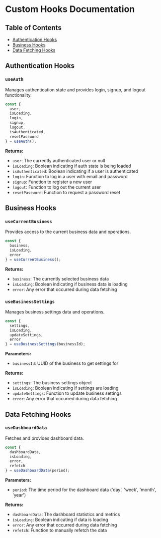 
# Custom Hooks Documentation

## Table of Contents
- [Authentication Hooks](#authentication-hooks)
- [Business Hooks](#business-hooks)
- [Data Fetching Hooks](#data-fetching-hooks)

## Authentication Hooks

### `useAuth`
Manages authentication state and provides login, signup, and logout functionality.

```typescript
const { 
  user, 
  isLoading, 
  login, 
  signup, 
  logout, 
  isAuthenticated,
  resetPassword
} = useAuth();
```

**Returns:**
- `user`: The currently authenticated user or null
- `isLoading`: Boolean indicating if auth state is being loaded
- `isAuthenticated`: Boolean indicating if a user is authenticated
- `login`: Function to log in a user with email and password
- `signup`: Function to register a new user
- `logout`: Function to log out the current user
- `resetPassword`: Function to request a password reset

## Business Hooks

### `useCurrentBusiness`
Provides access to the current business data and operations.

```typescript
const {
  business,
  isLoading,
  error
} = useCurrentBusiness();
```

**Returns:**
- `business`: The currently selected business data
- `isLoading`: Boolean indicating if business data is loading
- `error`: Any error that occurred during data fetching

### `useBusinessSettings`
Manages business settings data and operations.

```typescript
const {
  settings,
  isLoading,
  updateSettings,
  error
} = useBusinessSettings(businessId);
```

**Parameters:**
- `businessId`: UUID of the business to get settings for

**Returns:**
- `settings`: The business settings object
- `isLoading`: Boolean indicating if settings are loading
- `updateSettings`: Function to update business settings
- `error`: Any error that occurred during data fetching

## Data Fetching Hooks

### `useDashboardData`
Fetches and provides dashboard data.

```typescript
const {
  dashboardData,
  isLoading,
  error,
  refetch
} = useDashboardData(period);
```

**Parameters:**
- `period`: The time period for the dashboard data ('day', 'week', 'month', 'year')

**Returns:**
- `dashboardData`: The dashboard statistics and metrics
- `isLoading`: Boolean indicating if data is loading
- `error`: Any error that occurred during data fetching
- `refetch`: Function to manually refetch the data
